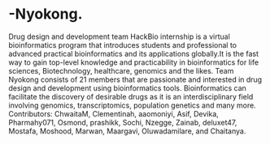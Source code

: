 # -Nyokong.
Drug design and development team
HackBio internship is a virtual bioinformatics program that introduces students and professional to advanced practical bioinformatics and its applications globally.It is the fast way to gain top-level knowledge and practicability in bioinformatics for life sciences, Biotechnology, healthcare, genomics and the likes.
Team Nyokong consists of 21 members that are passionate and interested in drug design and development using bioinformatics tools. 
Bioinformatics can facilitate the discovery of desirable drugs as it is an interdisciplinary field involving genomics, transcriptomics, population genetics and many more.
Contributors:
ChwaitaM, Clementinah, aaomoniyi, Asif, Devika, Pharmahy071, Osmond, prashikk, Sochi, Nzegge, Zainab, deluxet47, Mostafa, Moshood, Marwan, Maargavi, Oluwadamilare, and Chaitanya.
